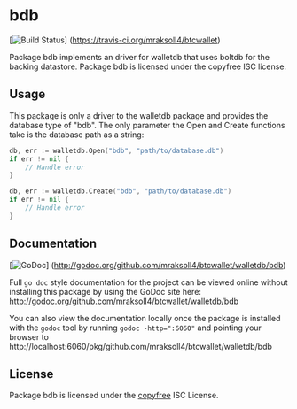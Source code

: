 bdb
===

[![Build Status](https://travis-ci.org/mraksoll4/btcwallet.png?branch=master)]
(https://travis-ci.org/mraksoll4/btcwallet)

Package bdb implements an driver for walletdb that uses boltdb for the backing
datastore.  Package bdb is licensed under the copyfree ISC license.

## Usage

This package is only a driver to the walletdb package and provides the database
type of "bdb".  The only parameter the Open and Create functions take is the
database path as a string:

```Go
db, err := walletdb.Open("bdb", "path/to/database.db")
if err != nil {
	// Handle error
}
```

```Go
db, err := walletdb.Create("bdb", "path/to/database.db")
if err != nil {
	// Handle error
}
```

## Documentation

[![GoDoc](https://godoc.org/github.com/mraksoll4/btcwallet/walletdb/bdb?status.png)]
(http://godoc.org/github.com/mraksoll4/btcwallet/walletdb/bdb)

Full `go doc` style documentation for the project can be viewed online without
installing this package by using the GoDoc site here:
http://godoc.org/github.com/mraksoll4/btcwallet/walletdb/bdb

You can also view the documentation locally once the package is installed with
the `godoc` tool by running `godoc -http=":6060"` and pointing your browser to
http://localhost:6060/pkg/github.com/mraksoll4/btcwallet/walletdb/bdb

## License

Package bdb is licensed under the [copyfree](http://copyfree.org) ISC
License.
